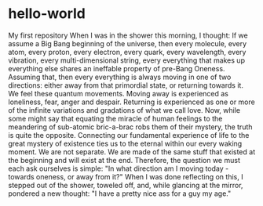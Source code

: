# hello-world
My first repository
When I was in the shower this morning, I thought: If we assume a Big Bang beginning of the universe, then every molecule, every atom, every proton, every electron, every quark, every wavelength, every vibration, every multi-dimensional string, every everything that makes up everything else shares an ineffable property of pre-Bang Oneness. Assuming that, then every everything is always moving in one of two directions: either away from that primordial state, or returning towards it. We feel these quantum movements. Moving away is experienced as loneliness, fear, anger and despair. Returning is experienced as one or more of the infinite variations and gradations of what we call love. Now, while some might say that equating the miracle of human feelings to the meandering of sub-atomic bric-a-brac robs them of their mystery, the truth is quite the opposite. Connecting our fundamental experience of life to the great mystery of existence ties us to the eternal within our every waking moment. We are not separate. We are made of the same stuff that existed at the beginning and will exist at the end. Therefore, the question we must each ask ourselves is simple: "In what direction am I moving today - towards oneness, or away from it?" When I was done reflecting on this, I stepped out of the shower, toweled off, and, while glancing at the mirror, pondered a new thought: "I have a pretty nice ass for a guy my age."
